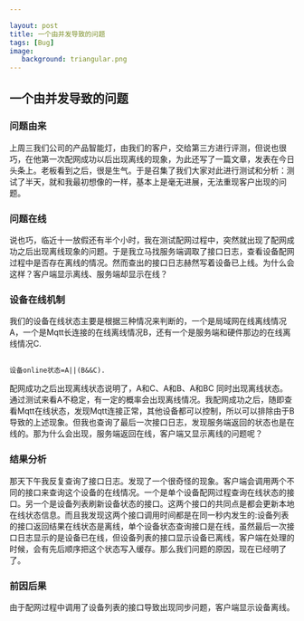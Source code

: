 ```yaml
---

layout: post
title: 一个由并发导致的问题 
tags: [Bug]
image: 
   background: triangular.png
---
```


## 一个由并发导致的问题

### 问题由来
上周三我们公司的产品智能灯，由我们的客户，交给第三方进行评测，但说也很巧，在他第一次配网成功以后出现离线的现象，为此还写了一篇文章，发表在今日头条上。老板看到之后，很是生气。于是召集了我们大家对此进行测试和分析：测试了半天，就和我最初想像的一样，基本上是毫无进展，无法重现客户出现的问题。

### 问题在线
说也巧，临近十一放假还有半个小时，我在测试配网过程中，突然就出现了配网成功之后出现离线现象的问题。于是我立马找服务端调取了接口日志，查看设备配网过程中是否存在离线的情况。然而查出的接口日志赫然写着设备已上线。为什么会这样？客户端显示离线、服务端却显示在线？

### 设备在线机制
我们的设备在线状态主要是根据三种情况来判断的，一个是局域网在线离线情况A，一个是Mqtt长连接的在线离线情况B，还有一个是服务端和硬件那边的在线离线情况C.

```

设备online状态=A||(B&&C).
```

配网成功之后出现离线状态说明了，A和C、A和B、A和BC 同时出现离线状态。通过测试来看A不稳定，有一定的概率会出现离线情况。我配网成功之后，随即查看Mqtt在线状态，发现Mqtt连接正常，其他设备都可以控制，所以可以排除由于B导致的上述现象。但我也查询了最后一次接口日志，发现服务端返回的状态也是在线的。那为什么会出现，服务端返回在线，客户端又显示离线的问题呢？

### 结果分析
那天下午我反复查询了接口日志。发现了一个很奇怪的现象。客户端会调用两个不同的接口来查询这个设备的在线情况。一个是单个设备配网过程查询在线状态的接口。另一个是设备列表刷新设备状态的接口。这两个接口的共同点是都会更新本地在线状态信息。而且我发现这两个接口调用时间都是在同一秒内发生的:设备列表的接口返回结果在线状态是离线，单个设备状态查询接口是在线，虽然最后一次接口日志显示的是设备已在线，但设备列表的接口显示设备已离线，客户端在处理的时候，会有先后顺序把这个状态写入缓存。那么我们问题的原因，现在已经明了了。

### 前因后果
由于配网过程中调用了设备列表的接口导致出现同步问题，客户端显示设备离线。
